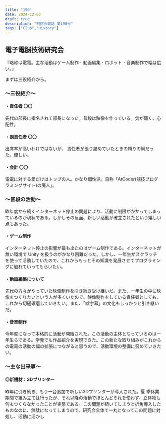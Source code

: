 ```yaml
---
title: "190"
date: 2024-12-03
draft: true
description: "桐陰会雑誌 第190号"
tags: ["Club","History"]
---
```


## 電子電脳技術研究会
『略称は電電。主な活動はゲーム制作・動画編集・ロボット・音楽制作で幅は広い。』

まずは三役紹介から。 

### ～三役紹介～
#### ・責任者 〇〇
先代の部長に指名されて部長になった。普段は映像を作っている。気が弱く、心配性。
#### ・副責任者 〇〇
出席率が高いわけではないが、 責任者が張り詰めていたときの頼りの綱だった。優しい。
#### ・会計 〇〇
電電に対する愛だけはトップの人。かなり個性派。自称「AtCoder(競技プログラミングサイト)の廃人」。

### ～普段の活動～
昨年度から続くインターネット停止の問題により、活動に制限がかかってしまっているのが現状である。しかしその反面、新しい活動が確立されたという嬉しい点もあった。
#### ・ゲーム制作
インターネット停止の影響が最も出たのはゲーム制作である。インターネットが無い環境で Unity を扱うのがかなり困難だった。しかし、一年生がスクラッチを使って活動していたので、これからもっとその知識を発展させてプログラミングに触れていってもらいたい。
#### ・動画編集について
先代の方々がやっていた映像制作を引き続き受け継いだ。また、一年生の中に映像をつくりたいという人が多くいたので、映像制作をしている責任者としても、これから切磋琢磨していきたい。また、「嘘字幕」の文化もしっかりと引き継いだ。
#### ・音楽制作
今年度になって本格的に活動が開始された。この活動の主体となっているのは一年生らである。学発でも作品紹介を実現できた。この新たな取り組みがこれからの電電の活動の幅の拡張につながると思うので、活動環境の整備に努めていきたい。

### ～主な出来事～
#### ◎新機材：3Dプリンター
昨年に引き続き、もう一台追加で新しい3Dプリンターが導入された。夏 季休業期間で組み立ては行ったが、それ以降の活動でほとんどそれを使わず、立体物も何もつくらなかったことが実態である。この問題が続いてしまうと折角導入したものなのに、無駄になってしまうので、研究会全体で一丸となってこの問題に対処し、活動に活かし
